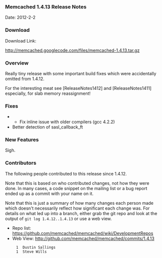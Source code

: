 ### Memcached 1.4.13 Release Notes

Date: 2012-2-2

### Download

Download Link:

http://memcached.googlecode.com/files/memcached-1.4.13.tar.gz


### Overview

Really tiny release with some important build fixes which were accidentally
omitted from 1.4.12.

For the interesting meat see [ReleaseNotes1412] and [ReleaseNotes1411]
especially, for slab memory reassignment!

### Fixes

  * - Fix inline issue with older compilers (gcc 4.2.2)
  * Better detection of sasl_callback_ft

### New Features

Sigh.

### Contributors

The following people contributed to this release since 1.4.12.

Note that this is based on who contributed changes, not how they were
done.  In many cases, a code snippet on the mailing list or a bug
report ended up as a commit with your name on it.

Note that this is just a summary of how many changes each person made
which doesn't necessarily reflect how significant each change was.
For details on what led up into a branch, either grab the git repo and
look at the output of `git log 1.4.12..1.4.13` or use a web view.

  * Repo list:  https://github.com/memcached/memcached/wiki/DevelopmentRepos
  * Web View: http://github.com/memcached/memcached/commits/1.4.13

```
     1	Dustin Sallings
     1	Steve Wills
```

